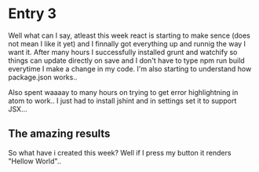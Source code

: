# Entry 3
Well what can I say, atleast this week react is starting to make sence (does not mean I like it yet) and I finnally got everything up and runnig the way I want it. After many hours I successfully installed grunt and watchify so things can update directly on save and I don't have to type npm run build everytime I make a change in my code. I'm also starting to understand how package.json works..

Also spent waaaay to many hours on trying to get error highlightning in atom to work.. I just had to install jshint and in settings set it to support JSX...

## The amazing results
So what have i created this week? Well if I press my button it renders "Hellow World"..
